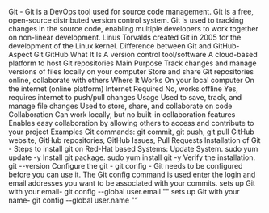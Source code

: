 Git -
Git is a DevOps tool used for source code management.
Git is a free, open-source distributed version control system.
Git is used to tracking changes in the source code, enabling multiple developers to work together on non-linear development.
Linus Torvalds created Git in 2005 for the development of the Linux kernel.
Difference between Git and GitHub-
Aspect	Git	GitHub
What It Is	A version control tool/software	A cloud-based platform to host Git repositories
Main Purpose	Track changes and manage versions of files locally on your computer	Store and share Git repositories online, collaborate with others
Where It Works	On your local computer	On the internet (online platform)
Internet Required	No, works offline	Yes, requires internet to push/pull changes
Usage	Used to save, track, and manage file changes	Used to store, share, and collaborate on code
Collaboration	Can work locally, but no built-in collaboration features	Enables easy collaboration by allowing others to access and contribute to your project
Examples	Git commands: git commit, git push, git pull	GitHub website, GitHub repositories, GitHub Issues, Pull Requests
Installation of Git -
Steps to install git on Red-Hat based Systems:
Update System. sudo yum update -y
Install git package. sudo yum install git -y
Verify the installation. git --version
Configure the git -
git config -
Git needs to be configured before you can use it.
The Git config command is used enter the login and email addresses you want to be associated with your commits.
sets up Git with your email-
    git config --global user.email "<your-email-address>"
sets up Git with your name-
    git config --global user.name "<Your-Full-Name>“
